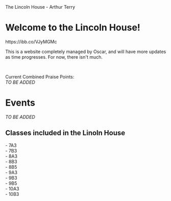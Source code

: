 <!DOCTYPE html>
<head>
    The Lincoln House - Arthur Terry 
         

</head>
<body>
    <h1 class="big"><b>Welcome to the Lincoln House!</b></h1>
   https://ibb.co/VJyMGMc 
    <p>This is a website completely managed by Oscar, and will have more updates as time progresses. For now, there isn't much.</p>
    <br>
    <p>Current Combined Praise Points:<br><em>TO BE ADDED</em></p>
    <h1>Events</h1>
    <p><em>TO BE ADDED</em></p>
    <h2><b>Classes included in the Linoln House</b></h2>
    <p>- 7A3<br>- 7B3<br>- 8A3<br>- 8B3<br>- 8B5<br>- 9A3<br>- 9B3<br>- 9B5<br>- 10A3<br>- 10B3<br></p>
</body>
</html>
